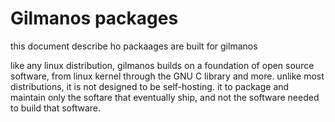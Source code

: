 # Gilmanos packages

this document describe ho packaages are built for gilmanos

like any linux distribution, gilmanos builds on a foundation of open source software, from linux kernel through the GNU C library and more. unlike most distributions, it is not designed to be self-hosting. it to package and maintain only the softare that eventually ship, and not the software needed to build that software.